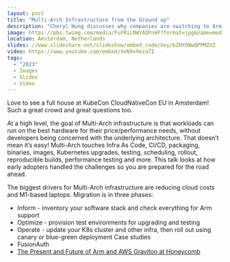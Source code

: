 ```yaml
---
layout: post
title: "Multi-Arch Infrastructure from the Ground up"
description: "Cheryl Hung discusses why companies are switching to Arm and tips for multi-arch cloud native infrastructure."
image: https://pbs.twimg.com/media/FuFRiLNWYAQPnkP?format=jpg&name=medium
location: Amsterdam, Netherlands
slides: //www.slideshare.net/slideshow/embed_code/key/bZHYONwQPPMZVZ
video: https://www.youtube.com/embed/VeN9x9eza7I
tags:
  - "2023"
  - Images
  - Slides
  - Video
---
```


Love to see a full house at KubeCon CloudNativeCon EU in Amsterdam! Such a great crowd and great questions too.

At a high level, the goal of Multi-Arch infrastructure is that workloads can run on the best hardware for their price/performance needs, without developers being concerned with the underlying architecture. That doesn’t mean it’s easy! Multi-Arch touches Infra As Code, CI/CD, packaging, binaries, images, Kubernetes upgrades, testing, scheduling, rollout, reproducible builds, performance testing and more. This talk looks at how early adopters handled the challenges so you are prepared for the road ahead.

The biggest drivers for Multi-Arch infrastructure are reducing cloud costs and M1-based laptops. Migration is in three phases:
* Inform - inventory your software stack and check everything for Arm support
* Optimize - provision test environments for upgrading and testing
* Operate - update your K8s cluster and other infra, then roll out using canary or blue-green deployment
Case studies
* FusionAuth
* [The Present and Future of Arm and AWS Graviton at Honeycomb](https://www.honeycomb.io/blog/present-future-arm-aws-graviton-honeycomb)
